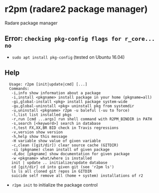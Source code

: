<!-- TITLE: r2pm -->

# r2pm (radare2 package manager)

Radare package manager

## Error: `checking pkg-config flags for r_core... no`
  - `sudo apt install pkg-config` (tested on Ubuntu 16.04)
## Help

      Usage: r2pm [init|update|cmd] [...]
      Commands:
       -i,info show information about a package
       -i,install <pkgname> install package in your home (pkgname=all)
       -gi,global-install <pkg> install package system-wide
       -gu,global-uninstall <pkg> uninstall pkg from systemdir
       -u,uninstall <pkgname> r2pm -u baleful (-uu to force)
       -l,list list installed pkgs
       -r,run [cmd ...args] run shell command with R2PM_BINDIR in PATH
       -s,search [<keyword>] search in database
       -t,test FX,XX,BR BID check in Travis regressions
       -v,version show version
       -h,help show this message
       -H variable show value of given variable
       -c,clean ([git/dir]) clear source cache (GITDIR)
       -ci (pkgname) clean install of given package
       -d,doc [pkgname] show documentation for given package
       -w <pkgname> what/where is installed
       init | update .. initialize/update database
       cd [git/dir] cd into given git (see 'r2pm ls')
       ls ls all cloned git repos in GITDIR
       suicide self remove all (home + system) installations of r2

- `r2pm init` to initialize the package control